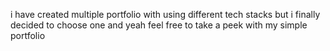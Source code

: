 i have created multiple portfolio with using different tech stacks but i finally decided to choose one and yeah feel free to take a peek with my simple portfolio
